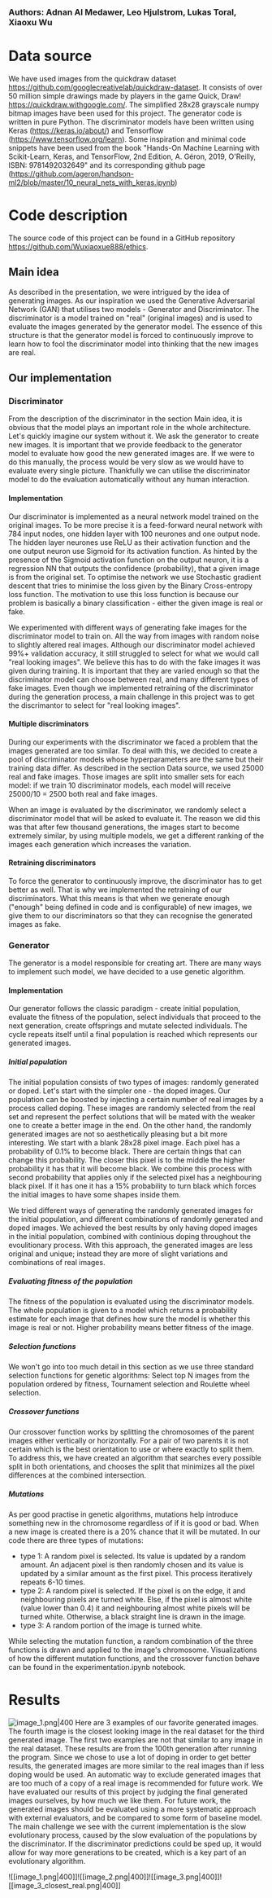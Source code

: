 ### Authors: Adnan Al Medawer, Leo Hjulstrom, Lukas Toral, Xiaoxu Wu

# Data source
We have used images from the quickdraw dataset https://github.com/googlecreativelab/quickdraw-dataset. It consists of over 50 million simple drawings made by players in the game Quick, Draw! https://quickdraw.withgoogle.com/. The simplified 28x28 grayscale numpy bitmap images have been used for this project.
The generator code is written in pure Python. The discriminator models have been written using Keras (https://keras.io/about/) and Tensorflow (https://www.tensorflow.org/learn). Some inspiration and minimal code snippets have been used from the book "Hands-On Machine Learning with Scikit-Learn, Keras, and TensorFlow, 2nd Edition, A. Géron, 2019, O'Reilly, ISBN: 9781492032649" and its corresponding github page (https://github.com/ageron/handson-ml2/blob/master/10_neural_nets_with_keras.ipynb)
# Code description
The source code of this project can be found in a GitHub repository https://github.com/Wuxiaoxue888/ethics. 
## Main idea
As described in the presentation, we were intrigued by the idea of generating images. As our inspiration we used the Generative Adversarial Network (GAN) that utilises two models - Generator and Discriminator. The discriminator is a model trained on "real" (original images) and is used to evaluate the images generated by the generator model. The essence of this structure is that the generator model is forced to continuously improve to learn how to fool the discriminator model into thinking that the new images are real.
## Our implementation
### Discriminator
From the description of the discriminator in the section Main idea, it is obvious that the model plays an important role in the whole architecture. Let's quickly imagine our system without it. We ask the generator to create new images. It is important that we provide feedback to the generator model to evaluate how good the new generated images are. If we were to do this manually, the process would be very slow as we would have to evaluate every single picture. Thankfully we can utilise the discriminator model to do the evaluation automatically without any human interaction.
#### Implementation
Our discriminator is implemented as a neural network model trained on the original images. To be more precise it is a feed-forward neural network with 784 input nodes, one hidden layer with 100 neurones and one output node. The hidden layer neurones use ReLU as their activation function and the one output neuron use Sigmoid for its activation function. As hinted by the presence of the Sigmoid activation function on the output neuron, it is a regression NN that outputs the confidence (probability), that a given image is from the original set. To optimise the network we use Stochastic gradient descent that tries to minimise the loss given by the Binary Cross-entropy loss function. The motivation to use this loss function is because our problem is basically a binary classification - either the given image is real or fake.

We experimented with different ways of generating fake images for the discriminator model to train on. All the way from images with random noise to slightly altered real images. Although our discriminator model achieved 99%+ validation accuracy, it still struggled to select for what we would call "real looking images". We believe this has to do with the fake images it was given during training. It is important that they are varied enough so that the discriminator model can choose between real, and many different types of fake images. Even though we implemented retraining of the discriminator during the generation process, a main challenge in this project was to get the discrimantor to select for "real looking images".
#### Multiple discriminators
During our experiments with the discriminator we faced a problem that the images generated are too similar. To deal with this, we decided to create a pool of discriminator models whose hyperparameters are the same but their training data differ. As described in the section Data source, we used 25000 real and fake images. Those images are split into smaller sets for each model: if we train 10 discriminator models, each model will receive 25000/10 = 2500 both real and fake images.

When an image is evaluated by the discriminator, we randomly select a discriminator model that will be asked to evaluate it. The reason we did this was that after few thousand generations, the images start to become extremely similar, by using multiple models, we get a different ranking of the images each generation which increases the variation. 
#### Retraining discriminators
To force the generator to continuously improve, the discriminator has to get better as well. That is why we implemented the retraining of our discriminators. What this means is that when we generate enough ("enough" being defined in code and is configurable) of new images, we give them to our discriminators so that they can recognise the generated images as fake. 

### Generator
The generator is a model responsible for creating art. There are many ways to implement such model, we have decided to a use genetic algorithm.
#### Implementation
Our generator follows the classic paradigm - create initial population, evaluate the fitness of the population, select individuals that proceed to the next generation, create offsprings and mutate selected individuals. The cycle repeats itself until a final population is reached which represents our generated images.
##### Initial population
The initial population consists of two types of images: randomly generated or doped. Let's start with the simpler one - the doped images. Our population can be boosted by injecting a certain number of real images by a process called doping. These images are randomly selected from the real set and represent the perfect solutions that will be mated with the weaker one to create a better image in the end. On the other hand, the randomly generated images are not so aesthetically pleasing but a bit more interesting. We start with a blank 28x28 pixel image. Each pixel has a probability of 0.1% to become black. There are certain things that can change this probability. The  closer this pixel is to the middle the higher probability it has that it will become black. We combine this process with second probability that applies only if the selected pixel has a neighbouring black pixel. If it has one it has a 15% probability to turn black which forces the initial images to have some shapes inside them.

We tried different ways of generating the randomly generated images for the initial population, and different combinations of randomly generated and doped images. We achieved the best results by only having doped images in the initial population, combined with continious doping throughout the evoulitionary process. With this approach, the generated images are less original and unique; instead they are more of slight variations and combinations of real images.
##### Evaluating fitness of the population
The fitness of the population is evaluated using the discriminator models. The whole population is given to a model which returns a probability estimate for each image that defines how sure the model is whether this image is real or not. Higher probability means better fitness of the image.
##### Selection functions
We won't go into too much detail in this section as we use three standard selection functions for genetic algorithms: Select top N images from the population ordered by fitness, Tournament selection and Roulette wheel selection.
##### Crossover functions
Our crossover function works by splitting the chromosomes of the parent images either vertically or horizontally. For a pair of two parents it is not certain which is the best orientation to use or where exactly to split them. To address this, we have created an algorithm that searches every possible split in both orientations, and chooses the split that minimizes all the pixel differences at the combined intersection.
##### Mutations
As per good practise in genetic algorithms, mutations help introduce something new in the chromosome regardless of if it is good or bad. When a new image is created there is a 20% chance that it will be mutated. 
In our code there are three types of mutations:
- type 1: A random pixel is selected. Its value is updated by a random amount. An adjacent pixel is then randomly chosen and its value is updated by a similar amount as the first pixel. This process iteratively repeats 6-10 times.
- type 2: A random pixel is selected. If the pixel is on the edge, it and neighbouring pixels are turned white. Else, if the pixel is almost white (value lower than 0.4) it and neighbouring almost white pixels will be turned white. Otherwise, a black straight line is drawn in the image.
- type 3: A random portion of the image is turned white.

While selecting the mutation function, a random combination of the three functions is drawn and applied to the image's chromosome.
Visualizations of how the different mutation functions, and the crossover function behave can be found in the experimentation.ipynb notebook.
# Results
![image_1.png|400](image_1.png)
Here are 3 examples of our favorite generated images. The fourth image is the closest looking image in the real dataset for the third generated image. The first two examples are not that similar to any image in the real dataset. These results are from the 100th generation after running the program.
Since we chose to use a lot of doping in order to get better results, the generated images are more similar to the real images than if less doping would be used. An automatic way to exclude generated images that are too much of a copy of a real image is recommended for future work. We have evaluated our results of this project by judging the final generated images ourselves, by how much we like them. For future work, the generated images should be evaluated using a more systematic approach with external evaluators, and be compared to some form of baseline model. The main challenge we see with the current implementation is the slow evolutionary process, caused by the slow evaluation of the populations by the discriminator. If the discriminator predictions could be sped up, it would allow for way more generations to be created, which is a key part of an evolutionary algorithm.

![[image_1.png|400]]![[image_2.png|400]]![[image_3.png|400]]![[image_3_closest_real.png|400]]
